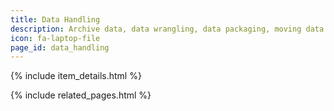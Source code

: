 ```yaml
---
title: Data Handling
description: Archive data, data wrangling, data packaging, moving data from one service to another
icon: fa-laptop-file
page_id: data_handling
---
```

{% include item_details.html %}

{% include related_pages.html %}
